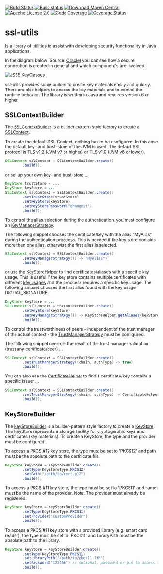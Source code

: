 [![Build Status](https://travis-ci.org/j3t/ssl-utils.svg?branch=master)](https://travis-ci.org/j3t/ssl-utils)
[![Build status](https://ci.appveyor.com/api/projects/status/pr53x6w9i7bnghwv/branch/master?svg=true)](https://ci.appveyor.com/project/j3t/ssl-utils/branch/master)
[![Download Maven Central](https://img.shields.io/badge/maven--central-deployed-blue.svg)](http://search.maven.org/#search%7Cga%7C1%7Cg%3A%22com.github.j3t%22%20AND%20a%3A%22ssl-utils%22)
[![Apache License 2.0](https://img.shields.io/badge/license-Apache%202.0-green.svg)](https://github.com/j3t/ssl-utils/blob/master/LICENSE)
[![Code Coverage](https://img.shields.io/codecov/c/github/j3t/ssl-utils/master.svg)](https://codecov.io/github/j3t/ssl-utils?branch=master)
[![Coverage Status](https://coveralls.io/repos/github/j3t/ssl-utils/badge.svg)](https://coveralls.io/github/j3t/ssl-utils)

# ssl-utils
Is a library of utilities to assist with developing security functionality in Java applications.

In the diagram below (Source: [Oracle](http://docs.oracle.com/javase/7/docs/technotes/guides/security/jsse/JSSERefGuide.html)) you can see how a secure connection is created in general and which component's are involved.

![JSSE KeyClasses](http://docs.oracle.com/javase/7/docs/technotes/guides/security/jsse/classes1.jpg)

ssl-utils provides some builder to create key materials easily and quickly. There are also helpers to access the key materials and to control the runtime behavior. The library is written in Java and requires version 6 or higher.

## SSLContextBuilder
The [SSLContextBuilder](src/main/java/com/github/j3t/ssl/utils/SSLContextBuilder.java) is a builder-pattern style factory to create a [SSLContext](http://docs.oracle.com/javase/7/docs/api/javax/net/ssl/SSLContext.html).

To create the default SSL Context, nothing has to be configured. In this case the default key- and trust-store of the JVM is used. The default SSL protocol is TLS v1.2 (JVM v7 or higher) or TLS v1.0 (JVM v6 or lower).
```java
SSLContext sslContext = SSLContextBuilder.create()
		.build();
```

or set up your own key- and trust-store ...
```java
KeyStore trustStore = ...
KeyStore keyStore = ...
SSLContext sslContext = SSLContextBuilder.create()
		.setTrustStore(trustStore)
		.setKeyStore(keyStore)
		.setKeyStorePassword("changeit")
		.build();
```

To control the alias selection during the authentication, you must configure an [KeyManagerStrategy](src/main/java/com/github/j3t/ssl/utils/strategy/KeyManagerStrategy.java).

The following snippet chooses the certificate/key with the alias "MyAlias" during the authentication proccess. This is needed if the key store contains more then one alias, otherwise the first alias is selected.
```java
SSLContext sslContext = SSLContextBuilder.create()
		.setKeyManagerStrategy(() -> "MyAlias")
		.build();
```

or use the [KeyStoreHelper](src/main/java/com/github/j3t/ssl/utils/KeyStoreHelper.java) to find certificates/aliases with a specific key usage. This is useful if the key store contains multiple certificates with different [key usages](src/main/java/com/github/j3t/ssl/utils/types/KeyUsage.java) and the proccess requires a specific key usage. The following snippet chooses the first alias found with the key usage DIGITAL_SIGNATURE.
```java
KeyStore keyStore = ...
SSLContext sslContext = SSLContextBuilder.create()
		.setKeyStore(keyStore)
		.setKeyManagerStrategy(() -> KeyStoreHelper.getAliases(keyStore, DIGITAL_SIGNATURE)[0])
		.build();
```

To control the trustworthiness of peers - independent of the trust manager of the actual context - the [TrustManagerStrategy](src/main/java/com/github/j3t/ssl/utils/strategy/TrustManagerStrategy.java) must be configured.

The following snippet overrule the result of the trust manager validation (trust any certificate/peer) ...
```java
SSLContext sslContext = SSLContextBuilder.create()
		.setTrustManagerStrategy((chain, authType) -> true)
		.build();
```

You can also use the [CertificateHelper](src/main/java/com/github/j3t/ssl/utils/CertificateHelper.java) to find a certificate/key contains a specific issuer ...
```java
SSLContext sslContext = SSLContextBuilder.create()
		.setTrustManagerStrategy((chain, authType) -> CertificateHelper.getIssuers(chain).contains("CN=MyIssuer"))
		.build();
```

## KeyStoreBuilder
The [KeyStoreBuilder](src/main/java/com/github/j3t/ssl/utils/KeyStoreBuilder.java) is a builder-pattern style factory to create a [KeyStore](http://docs.oracle.com/javase/7/docs/api/java/security/KeyStore.html). The KeyStore represents a storage facility for cryptographic keys and certificates (key materials). To create a KeyStore, the type and the provider must be configured.

To access a PKCS #12 key store, the type must be set to 'PKCS12' and path must be the absolute path to the certificate file.
```java
KeyStore keyStore = KeyStoreBuilder.create()
		.setType(KeyStoreType.PKCS12)
		.setPath("/path/to/cert.p12")
		.build();
```

To access a PKCS #11 key store, the type must be set to 'PKCS11' and name must be the name of the provider. Note: The provider must already be registered.
```java
KeyStore keyStore = KeyStoreBuilder.create()
		.setType(KeyStoreType.PKCS11)
		.setProvider("CustomProvider")
		.build();
```

To access a PKCS #11 key store with a provided library (e.g. smart card reader), the type must be set to 'PKCS11' and libraryPath must be the absolute path to the library.
```java
KeyStore keyStore = KeyStoreBuilder.create()
		.setType(KeyStoreType.PKCS11)
		.setLibraryPath("/path/to/pkcs11.lib")
		.setPassword("123456") // optional, password or pin to access the store
		.build();
```

